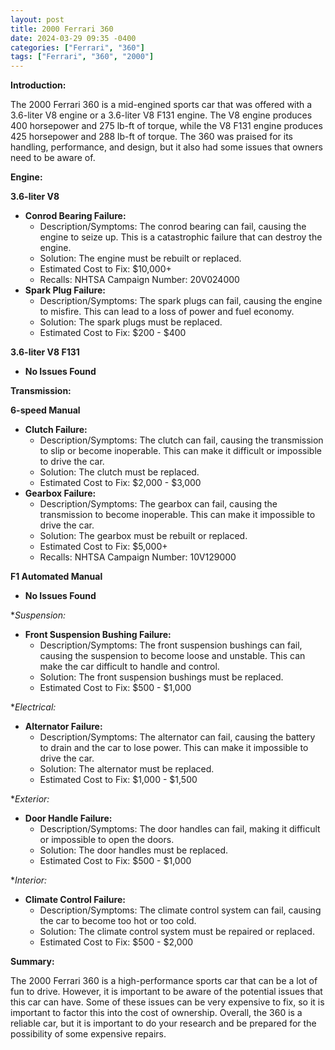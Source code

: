 ```yaml
---
layout: post
title: 2000 Ferrari 360
date: 2024-03-29 09:35 -0400
categories: ["Ferrari", "360"]
tags: ["Ferrari", "360", "2000"]
---
```

**Introduction:**

The 2000 Ferrari 360 is a mid-engined sports car that was offered with a 3.6-liter V8 engine or a 3.6-liter V8 F131 engine. The V8 engine produces 400 horsepower and 275 lb-ft of torque, while the V8 F131 engine produces 425 horsepower and 288 lb-ft of torque. The 360 was praised for its handling, performance, and design, but it also had some issues that owners need to be aware of.

**Engine:**

**3.6-liter V8**

* **Conrod Bearing Failure:**
    * Description/Symptoms: The conrod bearing can fail, causing the engine to seize up. This is a catastrophic failure that can destroy the engine.
    * Solution: The engine must be rebuilt or replaced.
    * Estimated Cost to Fix: $10,000+
    * Recalls: NHTSA Campaign Number: 20V024000
* **Spark Plug Failure:**
    * Description/Symptoms: The spark plugs can fail, causing the engine to misfire. This can lead to a loss of power and fuel economy.
    * Solution: The spark plugs must be replaced.
    * Estimated Cost to Fix: $200 - $400

**3.6-liter V8 F131**

* **No Issues Found**

**Transmission:**

**6-speed Manual**

* **Clutch Failure:**
    * Description/Symptoms: The clutch can fail, causing the transmission to slip or become inoperable. This can make it difficult or impossible to drive the car.
    * Solution: The clutch must be replaced.
    * Estimated Cost to Fix: $2,000 - $3,000
* **Gearbox Failure:**
    * Description/Symptoms: The gearbox can fail, causing the transmission to become inoperable. This can make it impossible to drive the car.
    * Solution: The gearbox must be rebuilt or replaced.
    * Estimated Cost to Fix: $5,000+
    * Recalls: NHTSA Campaign Number: 10V129000

**F1 Automated Manual**

* **No Issues Found**

**Suspension:*

* **Front Suspension Bushing Failure:**
    * Description/Symptoms: The front suspension bushings can fail, causing the suspension to become loose and unstable. This can make the car difficult to handle and control.
    * Solution: The front suspension bushings must be replaced.
    * Estimated Cost to Fix: $500 - $1,000

**Electrical:*

* **Alternator Failure:**
    * Description/Symptoms: The alternator can fail, causing the battery to drain and the car to lose power. This can make it impossible to drive the car.
    * Solution: The alternator must be replaced.
    * Estimated Cost to Fix: $1,000 - $1,500

**Exterior:*

* **Door Handle Failure:**
    * Description/Symptoms: The door handles can fail, making it difficult or impossible to open the doors.
    * Solution: The door handles must be replaced.
    * Estimated Cost to Fix: $500 - $1,000

**Interior:*

* **Climate Control Failure:**
    * Description/Symptoms: The climate control system can fail, causing the car to become too hot or too cold.
    * Solution: The climate control system must be repaired or replaced.
    * Estimated Cost to Fix: $500 - $2,000

**Summary:**

The 2000 Ferrari 360 is a high-performance sports car that can be a lot of fun to drive. However, it is important to be aware of the potential issues that this car can have. Some of these issues can be very expensive to fix, so it is important to factor this into the cost of ownership. Overall, the 360 is a reliable car, but it is important to do your research and be prepared for the possibility of some expensive repairs.
